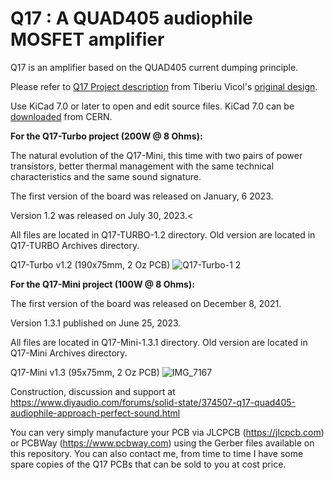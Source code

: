 # Q17 : A QUAD405 audiophile MOSFET amplifier
Q17 is an amplifier based on the QUAD405 current dumping principle.

Please refer to <a href="https://github.com/tiberiuvicol/Q17-audiophile-amplifier/blob/main/Project%20description.pdf"> Q17 Project description</a> from Tiberiu Vicol's <a href="https://github.com/tvicol/Q17-a-QUAD405-audiophile-approach">original design</a>.

Use KiCad 7.0 or later to open and edit source files. KiCad 7.0 can be <a href="https://www.kicad.org/download/">downloaded</a> from CERN.

<b>For the Q17-Turbo project (200W @ 8 Ohms):</b>

The natural evolution of the Q17-Mini, this time with two pairs of power transistors, better thermal management with the same technical characteristics and the same sound signature.

The first version of the board was released on January, 6 2023.

Version 1.2 was released on July 30, 2023.<

All files are located in Q17-TURBO-1.2 directory. Old version are located in Q17-TURBO Archives directory.

Q17-Turbo v1.2 (190x75mm, 2 Oz PCB)
![Q17-Turbo-1 2](https://github.com/stefaweb/Q17-Amplifier/assets/12907102/43840532-3415-4e17-b094-0514e58fedf2)



<b>For the Q17-Mini project (100W @ 8 Ohms):</b>

The first version of the board was released on December 8, 2021.

Version 1.3.1 published on June 25, 2023.

All files are located in Q17-Mini-1.3.1 directory. Old version are located in Q17-Mini Archives directory.

Q17-Mini v1.3 (95x75mm, 2 Oz PCB)
![IMG_7167](https://user-images.githubusercontent.com/12907102/188893876-657b84e3-38b6-482c-af0a-7cd518a24296.jpeg)


Construction, discussion and support at https://www.diyaudio.com/forums/solid-state/374507-q17-quad405-audiophile-approach-perfect-sound.html

You can very simply manufacture your PCB via JLCPCB (https://jlcpcb.com) or PCBWay (https://www.pcbway.com) using the Gerber files available on this repository. You can also contact me, from time to time I have some spare copies of the Q17 PCBs that can be sold to you at cost price.
